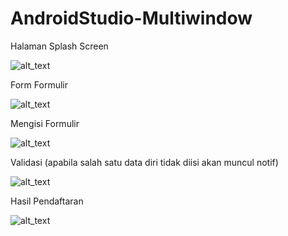 # AndroidStudio-Multiwindow

Halaman Splash Screen

![alt_text](https://github.com/maharani26/AndroidStudio-Multiwindow/blob/master/1.jpeg)

Form Formulir

![alt_text](https://github.com/maharani26/AndroidStudio-Multiwindow/blob/master/2.jpeg)

Mengisi Formulir

![alt_text](https://github.com/maharani26/AndroidStudio-Multiwindow/blob/master/3.jpeg)

Validasi (apabila salah satu data diri tidak diisi akan muncul notif)

![alt_text](https://github.com/maharani26/AndroidStudio-Multiwindow/blob/master/4.jpeg)

Hasil Pendaftaran

![alt_text](https://github.com/maharani26/AndroidStudio-Multiwindow/blob/master/5.jpeg)
